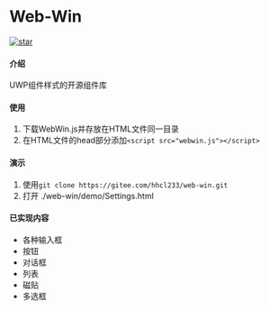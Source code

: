 # Web-Win
[![star](https://gitee.com/hhcl233/web-win/badge/star.svg?theme=gray)](https://gitee.com/hhcl233/web-win/stargazers)  
#### 介绍
UWP组件样式的开源组件库

#### 使用
1. 下载WebWin.js并存放在HTML文件同一目录
2. 在HTML文件的head部分添加`<script src="webwin.js"></script>`

#### 演示
1. 使用`git clone https://gitee.com/hhcl233/web-win.git`
2. 打开 ./web-win/demo/Settings.html



#### 已实现内容
* 各种输入框
* 按钮
* 对话框
* 列表
* 磁贴
* 多选框